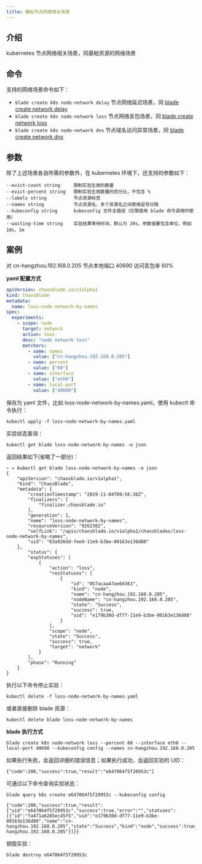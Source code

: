 ```yaml
---
title: 模拟节点网络相关场景
---
```


## 介绍

kubernetes 节点网络相关场景，同基础资源的网络场景

## 命令

支持的网络场景命令如下：

- `blade create k8s node-network delay` 节点网络延迟场景，同 [blade create network delay](../../host/network/blade_create_network_delay.md)
- `blade create k8s node-network loss` 节点网络丢包场景，同 [blade create network loss](../../host/network/blade_create_network_loss.md)
- `blade create k8s node-network dns` 节点域名访问异常场景，同 [blade create network dns](../../host/network/blade_create_network_dns.md)

## 参数

除了上述场景各自所需的参数外，在 kubernetes 环境下，还支持的参数如下：

```
--evict-count string     限制实验生效的数量
--evict-percent string   限制实验生效数量的百分比，不包含 %
--labels string          节点资源标签
--names string           节点资源名，多个资源名之间使用逗号分隔
--kubeconfig string      kubeconfig 文件全路径（仅限使用 blade 命令调用时使用）
--waiting-time string    实验结果等待时间，默认为 20s，参数值要包含单位，例如 10s，1m
```

## 案例

对 cn-hangzhou.192.168.0.205 节点本地端口 40690 访问丢包率 60%

**yaml 配置方式**

```yaml
apiVersion: chaosblade.io/v1alpha1
kind: ChaosBlade
metadata:
  name: loss-node-network-by-names
spec:
  experiments:
    - scope: node
      target: network
      action: loss
      desc: "node network loss"
      matchers:
        - name: names
          value: ["cn-hangzhou.192.168.0.205"]
        - name: percent
          value: ["60"]
        - name: interface
          value: ["eth0"]
        - name: local-port
          value: ["40690"]
```

保存为 yaml 文件，比如 loss-node-network-by-names.yaml，使用 kubectl 命令执行：

```
kubectl apply -f loss-node-network-by-names.yaml
```

实验状态查询：

```
kubectl get blade loss-node-network-by-names -o json
```

返回结果如下(省略了一部分)：

```
~ » kubectl get blade loss-node-network-by-names -o json
{
    "apiVersion": "chaosblade.io/v1alpha1",
    "kind": "ChaosBlade",
    "metadata": {
        "creationTimestamp": "2019-11-04T09:56:36Z",
        "finalizers": [
            "finalizer.chaosblade.io"
        ],
        "generation": 1,
        "name": "loss-node-network-by-names",
        "resourceVersion": "9262302",
        "selfLink": "/apis/chaosblade.io/v1alpha1/chaosblades/loss-node-network-by-names",
        "uid": "63a926dd-fee9-11e9-b3be-00163e136d88"
    },
        "status": {
        "expStatuses": [
            {
                "action": "loss",
                "resStatuses": [
                    {
                        "id": "057acaa47ae69363",
                        "kind": "node",
                        "name": "cn-hangzhou.192.168.0.205",
                        "nodeName": "cn-hangzhou.192.168.0.205",
                        "state": "Success",
                        "success": true,
                        "uid": "e179b30d-df77-11e9-b3be-00163e136d88"
                    }
                ],
                "scope": "node",
                "state": "Success",
                "success": true,
                "target": "network"
            }
        ],
        "phase": "Running"
    }
}
```

执行以下命令停止实验：

```
kubectl delete -f loss-node-network-by-names.yaml
```

或者直接删除 blade 资源：

```
kubectl delete blade loss-node-network-by-names
```

**blade 执行方式**

```
blade create k8s node-network loss --percent 60 --interface eth0 --local-port 40690 --kubeconfig config --names cn-hangzhou.192.168.0.205
```

如果执行失败，会返回详细的错误信息；如果执行成功，会返回实验的 UID：

```
{"code":200,"success":true,"result":"e647064f5f20953c"}
```

可通过以下命令查询实验状态：

```
blade query k8s create e647064f5f20953c --kubeconfig config

{"code":200,"success":true,"result":{"uid":"e647064f5f20953c","success":true,"error":"","statuses":[{"id":"fa471a6285ec45f5","uid":"e179b30d-df77-11e9-b3be-00163e136d88","name":"cn-hangzhou.192.168.0.205","state":"Success","kind":"node","success":true,"nodeName":"cn-hangzhou.192.168.0.205"}]}}
```

销毁实验：

```
blade destroy e647064f5f20953c
```

